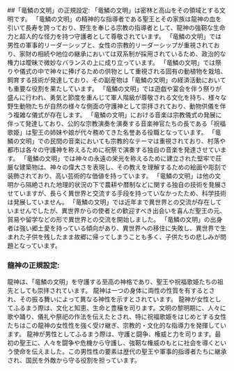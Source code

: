 ##「竜鱗の文明」の正規設定:
「竜鱗の文明」は密林と高山をその領域とする文明です。
「竜鱗の文明」の精神的な指導者である聖王とその家族は龍神の血を引いて長寿を誇っており、野生を奉じる宗教の指導者として、龍神の強靭な生命力と超人的な怪力を持つ守護者として尊敬されています。
「竜鱗の文明」では男性の軍事的リーダーシップと、女性の宗教的リーダーシップが重視されており、家財の相続や地位の継承においては双系制が採用されているため、政治的な権力は曖昧で微妙なバランスの上に成り立っています。
「竜鱗の文明」では祭りや儀式の中で神々に捧げるための供物として重視される固有の動植物を栽培、飼育する技術が発達しており、その副産物は「竜鱗の文明」の経済活動においても重要な役割を果たしています。
「竜鱗の文明」では遊戯や宴会を伴う祭りが盛んに行われ、勇気と節度を重んじて軍人階級が尊敬される文化を持ち、様々な野生動物たちが自然の様々な側面の守護神として崇拝されており、動物供儀を伴う複雑な儀式が存在します。
「竜鱗の文明」における音楽は宗教儀式の発展に伴って発達しており、公的な宗教演奏を演奏する音楽神官たちの長である「祝福歌姫」は聖王の姉妹や娘が代々務めてきた名誉ある役職となっています。
「竜鱗の文明」での民間の音楽においても宗教的なテーマは重視されており、村落や都市は各々の守護神を称えるために祝祭で演奏する独自の音楽を発達させています。
「竜鱗の文明」では神々の永遠の栄光を称えるために建立された堅牢で荘厳な建築物は、神々の偉大さを表現し、その教えを理解するための絵画や彫刻で装飾されており、高い芸術的な価値を持っています。
「竜鱗の文明」は他の文明から隔絶された地理的状況の下で農耕や暦制などに関する独自の技術を発展させていますが、長らく異世界と交流する手段を持っていなかったため、科学技術は発展していません。
「竜鱗の文明」では近年まで異世界との交流が存在していませんでしたが、異世界からの使者との歓迎すべき出会いを喜んだ聖王の元、貿易や留学などの形で異世界との交流を開始しました。
「竜鱗の文明」の出身者は強い郷土愛を持っている傾向があり、異世界への移住に失敗し、異世界で生まれた子供を残したまま故郷に帰ってしまうことも多く、子供たちの悲しみが問題となっています。

### 龍神の正規設定:
龍神は、「竜鱗の文明」を守護する至高の神格であり、聖王や祝福歌姫たちの祖先としても崇拝されています。
龍神は一つの身体に両性の性質を有するとされ、その振る舞いによって異なる神性を示すとされています。
龍神が女性としてふるまう際は、文化と知恵、生命と豊穣を司ります。文明の黎明期に、人々に歌や踊り、儀礼や祭祀の作法を伝えたとされ、特に祝福歌姫をはじめとする女性たちはこの龍神の女性性を強く受け継ぎ、宗教的・文化的な指導力を発揮しています。
龍神が男性としてふるまう際は、守護と闘争、権威と力を司ります。最初の聖王に、人々を闘争や危機から守護し、強靭な権威のもとに社会を導くという使命を伝えました。この男性性の要素は歴代の聖王や軍事的指導者たちに継承され、国民を外敵から守る役割を担っています。
